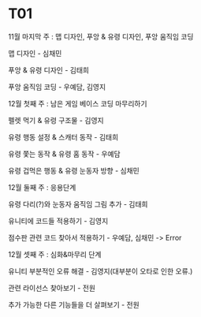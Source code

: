 # T01
11월 마지막 주 : 맵 디자인, 푸앙 & 유령 디자인, 푸앙 움직임 코딩

맵 디자인 - 심채민

푸앙 & 유령 디자인 - 김태희

푸앙 움직임 코딩 - 우예담, 김영지


12월 첫째 주 : 남은 게임 베이스 코딩 마무리하기

펠렛 먹기 & 유령 구조물 - 김영지

유령 행동 설정 & 스캐터 동작 - 김태희

유령 쫓는 동작 & 유령 홈 동작 - 우예담

유령 겁먹은 행동 & 유령 눈동자 방향 - 심채민


12월 둘째 주 : 응용단계

유령 다리(?)와 눈동자 움직임 그림 추가 - 김태희

유니티에 코드들 적용하기 - 김영지

점수판 관련 코드 찾아서 적용하기 - 우예담, 심채민 -> Error


12월 셋째 주 : 심화&마무리 단계

유니티 부분적인 오류 해결 - 김영지(대부분이 오타로 인한 오류.) 

관련 라이선스 찾아보기 - 전원

추가 가능한 다른 기능들을 더 살펴보기 - 전원


